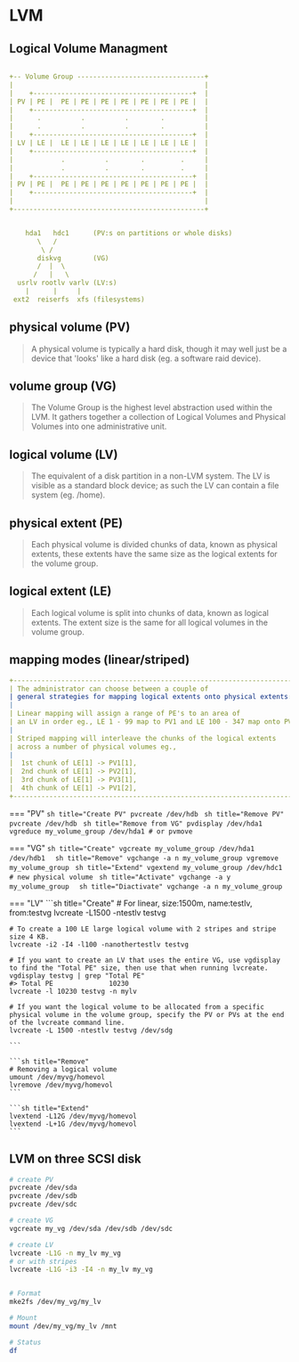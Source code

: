 
# LVM

## Logical Volume Managment

```yaml

+-- Volume Group --------------------------------+
|                                                |
|    +----------------------------------------+	 |
| PV | PE |  PE | PE | PE | PE | PE | PE | PE |	 |
|    +----------------------------------------+	 |
|      .       	  .    	     . 	      .	       	 |
|      .          .    	     .        .	         |
|    +----------------------------------------+	 |
| LV | LE |  LE | LE | LE | LE | LE | LE | LE |	 |
|    +----------------------------------------+	 |
|            .          .        .     	   .     |
|            . 	        .        .     	   .     |
|    +----------------------------------------+	 |
| PV | PE |  PE | PE | PE | PE | PE | PE | PE |	 |
|    +----------------------------------------+	 |
|                                                |
+------------------------------------------------+


    hda1   hdc1      (PV:s on partitions or whole disks)                        
       \   /                                                                    
        \ /                                                                     
       diskvg        (VG)                                                       
       /  |  \                                                                  
      /   |   \                                                                 
  usrlv rootlv varlv (LV:s)
    |      |     |                                                              
 ext2  reiserfs  xfs (filesystems)                                        
```
## physical volume (PV)
> A physical volume is typically a hard disk, though it may well just be a device that 'looks' like a hard disk (eg. a software raid device). 

## volume group (VG)
> The Volume Group is the highest level abstraction used within the LVM. It gathers together a collection of Logical Volumes and Physical Volumes into one administrative unit. 

## logical volume (LV)
> The equivalent of a disk partition in a non-LVM system. The LV is visible as a standard block device; as such the LV can contain a file system (eg. /home). 

## physical extent (PE)
> Each physical volume is divided chunks of data, known as physical extents, these extents have the same size as the logical extents for the volume group. 

## logical extent (LE)
> Each logical volume is split into chunks of data, known as logical extents. The extent size is the same for all logical volumes in the volume group. 

## mapping modes (linear/striped)
```yaml
+--------------------------------------------------------------------------+
| The administrator can choose between a couple of                          
| general strategies for mapping logical extents onto physical extents:
|
| Linear mapping will assign a range of PE's to an area of 
| an LV in order eg., LE 1 - 99 map to PV1 and LE 100 - 347 map onto PV2.
|
| Striped mapping will interleave the chunks of the logical extents
| across a number of physical volumes eg.,
|
|  1st chunk of LE[1] -> PV1[1],
|  2nd chunk of LE[1] -> PV2[1],
|  3rd chunk of LE[1] -> PV3[1],
|  4th chunk of LE[1] -> PV1[2],
+--------------------------------------------------------------------------+
```

=== "PV"
    ```sh title="Create PV"
    pvcreate /dev/hdb
    ```
    ```sh title="Remove PV"
    pvcreate /dev/hdb
    ```
    ```sh title="Remove from VG"
    pvdisplay /dev/hda1
    vgreduce my_volume_group /dev/hda1 # or pvmove
    ```

=== "VG"
    ```sh title="Create"
    vgcreate my_volume_group /dev/hda1 /dev/hdb1 
    ```
    ```sh title="Remove"
    vgchange -a n my_volume_group
    vgremove my_volume_group
    ```
    ```sh title="Extend"
    vgextend my_volume_group /dev/hdc1 # new physical volume
    ```
    ```sh title="Activate"
    vgchange -a y my_volume_group 
    ```
    ```sh title="Diactivate"
    vgchange -a n my_volume_group 
    ```

=== "LV"
    ```sh title="Create"
    # For linear, size:1500m, name:testlv, from:testvg
    lvcreate -L1500 -ntestlv testvg

    # To create a 100 LE large logical volume with 2 stripes and stripe size 4 KB.
    lvcreate -i2 -I4 -l100 -nanothertestlv testvg

    # If you want to create an LV that uses the entire VG, use vgdisplay to find the "Total PE" size, then use that when running lvcreate.
    vgdisplay testvg | grep "Total PE"
    #> Total PE              10230
    lvcreate -l 10230 testvg -n mylv

    # If you want the logical volume to be allocated from a specific physical volume in the volume group, specify the PV or PVs at the end of the lvcreate command line.
    lvcreate -L 1500 -ntestlv testvg /dev/sdg
        
    ```

    ```sh title="Remove"
    # Removing a logical volume
    umount /dev/myvg/homevol
    lvremove /dev/myvg/homevol
    ```

    ```sh title="Extend"
    lvextend -L12G /dev/myvg/homevol
    lvextend -L+1G /dev/myvg/homevol
    ```

## LVM on three SCSI disk
```sh 
# create PV
pvcreate /dev/sda
pvcreate /dev/sdb
pvcreate /dev/sdc

# create VG
vgcreate my_vg /dev/sda /dev/sdb /dev/sdc

# create LV
lvcreate -L1G -n my_lv my_vg
# or with stripes
lvcreate -L1G -i3 -I4 -n my_lv my_vg 


# Format
mke2fs /dev/my_vg/my_lv

# Mount
mount /dev/my_vg/my_lv /mnt

# Status
df
```